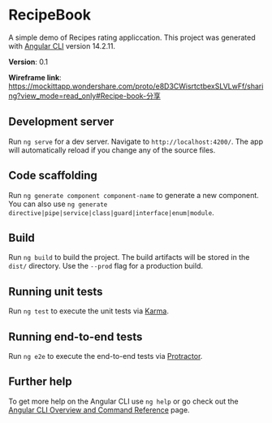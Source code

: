 # RecipeBook

 A simple demo of Recipes rating appliccation.
 This project was generated with [Angular CLI](https://github.com/angular/angular-cli) version 14.2.11.

**Version**: 0.1

**Wireframe link**: https://mockittapp.wondershare.com/proto/e8D3CWisrtctbexSLVLwFf/sharing?view_mode=read_only#Recipe-book-分享  

## Development server

Run `ng serve` for a dev server. Navigate to `http://localhost:4200/`. The app will automatically reload if you change any of the source files.

## Code scaffolding

Run `ng generate component component-name` to generate a new component. You can also use `ng generate directive|pipe|service|class|guard|interface|enum|module`.

## Build

Run `ng build` to build the project. The build artifacts will be stored in the `dist/` directory. Use the `--prod` flag for a production build.

## Running unit tests

Run `ng test` to execute the unit tests via [Karma](https://karma-runner.github.io).

## Running end-to-end tests

Run `ng e2e` to execute the end-to-end tests via [Protractor](http://www.protractortest.org/).

## Further help

To get more help on the Angular CLI use `ng help` or go check out the [Angular CLI Overview and Command Reference](https://angular.io/cli) page.
